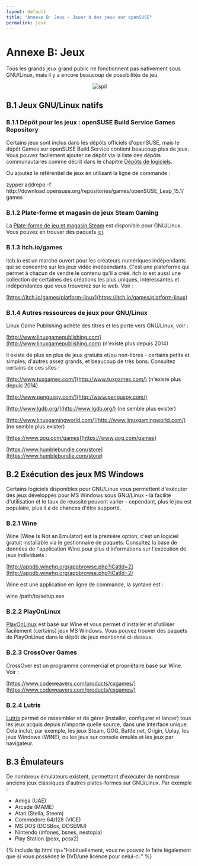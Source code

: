 ```yaml
---
layout: default
title: "Annexe B: Jeux - Jouer à des jeux sur openSUSE"
permalink: jeux
---
```


# Annexe B: Jeux

Tous les grands jeux grand public ne fonctionnent pas nativement sous GNU/Linux, mais il y a encore beaucoup de possibilités de jeu.

<center><img src="{{ site.baseurl | append: '/images/pics/spil.jpg' | replace: '//', '/' }}" alt="spil" class="pic" /></center>

## B.1 Jeux GNU/Linux natifs

### B.1.1 Dépôt pour les jeux : openSUSE Build Service Games Repository

Certains jeux sont inclus dans les dépôts officiels d'openSUSE, mais le dépôt Games sur openSUSE Build Service contient beaucoup plus de jeux. Vous pouvez facilement ajouter ce dépôt via la liste des dépôts communautaires comme décrit dans le chapitre [Dépôts de logiciels](depots).

Ou ajoutez le référentiel de jeux en utilisant la ligne de commande :

<div class="clroot">zypper addrepo -f http://download.opensuse.org/repositories/games/openSUSE_Leap_15.1/ games</div>

### B.1.2 Plate-forme et magasin de jeux Steam Gaming

La [Plate-forme de jeu et magasin Steam](http://store.steampowered.com/browse/linux/) est disponible pour GNU/Linux. Vous pouvez en trouver des paquets [ici](http://software.opensuse.org/package/steam).

### B.1.3 itch.io/games

itch.io est un marché ouvert pour les créateurs numériques indépendants qui se concentre sur les jeux vidéo indépendants. C'est une plateforme qui permet à chacun de vendre le contenu qu'il a créé. itch.io est aussi une collection de certaines des créations les plus uniques, intéressantes et indépendantes que vous trouverez sur le web. Voir :

[https://itch.io/games/platform-linux](https://itch.io/games/platform-linux)

### B.1.4 Autres ressources de jeux pour GNU/Linux

Linux Game Publishing achète des titres et les porte vers GNU/Linux, voir :

[http://www.linuxgamepublishing.com](http://www.linuxgamepublishing.com) (n'existe plus depuis 2014)

Il existe de plus en plus de jeux gratuits et/ou non-libres - certains petits et simples, d'autres assez grands, et beaucoup de très bons. Consultez certains de ces sites :

[http://www.tuxgames.com/](http://www.tuxgames.com/) (n'existe plus depuis 2014)

[http://www.penguspy.com/](http://www.penguspy.com/)

[http://www.lgdb.org/](http://www.lgdb.org/) (ne semble plus exister)

[http://www.linuxgamingworld.com/](http://www.linuxgamingworld.com/)  (ne semble plus exister)

[https://www.gog.com/games](https://www.gog.com/games)

[https://www.humblebundle.com/store](https://www.humblebundle.com/store)

## B.2 Exécution des jeux MS Windows

Certains logiciels disponibles pour GNU/Linux vous permettent d'exécuter des jeux développés pour MS Windows sous GNU/Linux - la facilité d'utilisation et le taux de réussite peuvent varier - cependant, plus le jeu est populaire, plus il a de chances d'être supporté.

### B.2.1 Wine

Wine (Wine Is Not an Emulator) est la première option, c'est un logiciel gratuit installable via le gestionnaire de paquets. Consultez la base de données de l'application Wine pour plus d'informations sur l'exécution de jeux individuels :

[http://appdb.winehq.org/appbrowse.php?iCatId=2](http://appdb.winehq.org/appbrowse.php?iCatId=2)

Wine est une application en ligne de commande, la syntaxe est :

<div class="cl">wine /path/to/setup.exe</div>

### B.2.2 PlayOnLinux

[PlayOnLinux](http://www.playonlinux.com/) est basé sur Wine et vous permet d'installer et d'utiliser facilement (certains) jeux MS Windows. Vous pouvez trouver des paquets de PlayOnLinux dans le dépôt de jeux mentionné ci-dessus.

### B.2.3 CrossOver Games

CrossOver est un programme commercial et propriétaire basé sur Wine. Voir :

[https://www.codeweavers.com/products/cxgames/](https://www.codeweavers.com/products/cxgames/)

### B.2.4 Lutris

[Lutris](https://lutris.net/) permet de rassembler et de gérer (installer, configurer et lancer) tous les jeux acquis depuis n'importe quelle source, dans une interface unique. Cela inclut, par exemple, les jeux Steam, GOG, Battle.net, Origin, Uplay, les jeux Windows (WINE), ou les jeux sur console émulés et les jeux par navigateur.

## B.3 Émulateurs

De nombreux émulateurs existent, permettant d'exécuter de nombreux anciens jeux classiques d'autres plates-formes sur GNU/Linux. Par exemple :

- Amiga (UAE)
- Arcade (MAME)
- Atari (Stella, Steem)
- Commodore 64/128 (VICE)
- MS DOS (DOSBox, DOSEMU)
- Nintendo (infones, bsnes, nestopia)
- Play Station (pcsx, pcsx2)

{% include tip.html tip="Habituellement, vous ne pouvez le faire légalement que si vous possédez le DVD/une licence pour celui-ci." %}
